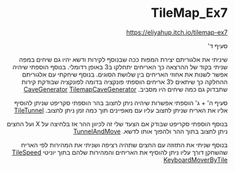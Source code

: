<div dir='rtl' lang='he'>

# TileMap_Ex7

https://eliyahup.itch.io/tilemap-ex7

סעיף ד'

שיניתי את אלגוריתם יצירת המפות ככה שבנוסף לקירות ודשא יהיו גם שיחים במפה 
שניתי בקוד של ההרצאה כך האריחים יתחלקו ב3 באופן רדומלי. בנוסף הוספתי שיהיה אפשר לשנות את אחוזי האריחים בין שלושת הסוגים.
בנוסף שיחקתי עם אלגוריתם ההחלקה כך שיתאים ל3 אריחים הוספתי פונקציה בדומה לפונקציה שבודקת קירות שתבדוק גם כמה שיחים היו מסביב.
[CaveGenerator](https://github.com/eli-game-dev/TileMap_Ex7/blob/main/Assets/Scripts/4-generation/CaveGenerator.cs)
[TilemapCaveGenerator](https://github.com/eli-game-dev/TileMap_Ex7/blob/main/Assets/Scripts/4-generation/TilemapCaveGenerator.cs)

סעיף ה' + ג' 
הוספתי אפשרות שיהיה ניתן לחצוב בהר הוספתי סקריפט שניתן להוסיף אליו את האריח שניתן לחצוב עליו עם מאפיינים תוך כמה זמן ניתן לחצוב.
[TileTunnel](https://github.com/eli-game-dev/TileMap_Ex7/blob/main/Assets/Scripts/1-tiles/TileTunnel.cs)

בנוסף הוספתי סקריפט שבודק אם הצעד שלי זה לכיוון ההר אז בלחיצה על X ועל החצים ניתן לחצוב בתוך ההר ולהפוך אותו לדשא.
[TunnelAndMove](https://github.com/eli-game-dev/TileMap_Ex7/blob/main/Assets/Scripts/2-player/TunnelAndMove.cs)

בנוסף שניתי את התזוזה עם החצים שתהיה רציפה ושניתי את המהירות לפי האריח שהשחקן דורך עליו ניתן להוסיף את האריחים והמהירות שלהם בתוך יוניטי 
[TileSpeed](https://github.com/eli-game-dev/TileMap_Ex7/blob/main/Assets/Scripts/1-tiles/TileSpeed.cs)
[KeyboardMoverByTile](https://github.com/eli-game-dev/TileMap_Ex7/blob/main/Assets/Scripts/2-player/KeyboardMoverByTile.cs)


</div>
